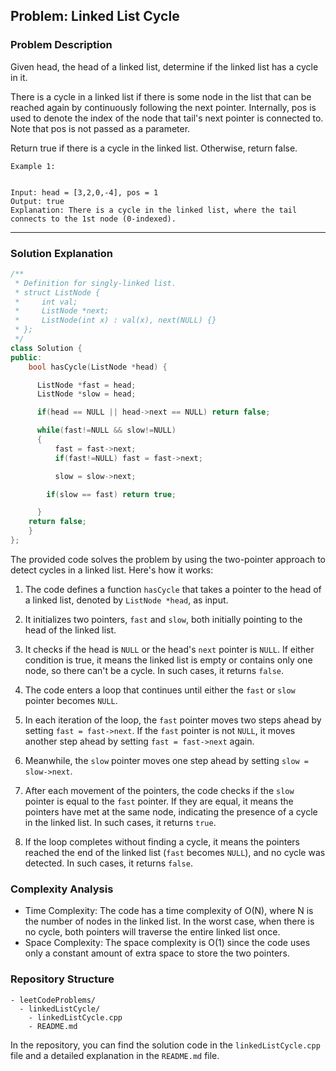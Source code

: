 
## Problem: Linked List Cycle

### Problem Description
Given head, the head of a linked list, determine if the linked list has a cycle in it.

There is a cycle in a linked list if there is some node in the list that can be reached again by continuously following the next pointer. Internally, pos is used to denote the index of the node that tail's next pointer is connected to. Note that pos is not passed as a parameter.

Return true if there is a cycle in the linked list. Otherwise, return false.

 
```
Example 1:


Input: head = [3,2,0,-4], pos = 1
Output: true
Explanation: There is a cycle in the linked list, where the tail connects to the 1st node (0-indexed).
```

<hr>

### Solution Explanation

```cpp
/**
 * Definition for singly-linked list.
 * struct ListNode {
 *     int val;
 *     ListNode *next;
 *     ListNode(int x) : val(x), next(NULL) {}
 * };
 */
class Solution {
public:
    bool hasCycle(ListNode *head) {

      ListNode *fast = head;
      ListNode *slow = head;

      if(head == NULL || head->next == NULL) return false;

      while(fast!=NULL && slow!=NULL)
      {
          fast = fast->next;
          if(fast!=NULL) fast = fast->next;

          slow = slow->next;

        if(slow == fast) return true;

      }
    return false;
    }
};
```

The provided code solves the problem by using the two-pointer approach to detect cycles in a linked list. Here's how it works:

1. The code defines a function `hasCycle` that takes a pointer to the head of a linked list, denoted by `ListNode *head`, as input.

2. It initializes two pointers, `fast` and `slow`, both initially pointing to the head of the linked list.

3. It checks if the head is `NULL` or the head's `next` pointer is `NULL`. If either condition is true, it means the linked list is empty or contains only one node, so there can't be a cycle. In such cases, it returns `false`.

4. The code enters a loop that continues until either the `fast` or `slow` pointer becomes `NULL`.

5. In each iteration of the loop, the `fast` pointer moves two steps ahead by setting `fast = fast->next`. If the `fast` pointer is not `NULL`, it moves another step ahead by setting `fast = fast->next` again.

6. Meanwhile, the `slow` pointer moves one step ahead by setting `slow = slow->next`.

7. After each movement of the pointers, the code checks if the `slow` pointer is equal to the `fast` pointer. If they are equal, it means the pointers have met at the same node, indicating the presence of a cycle in the linked list. In such cases, it returns `true`.

8. If the loop completes without finding a cycle, it means the pointers reached the end of the linked list (`fast` becomes `NULL`), and no cycle was detected. In such cases, it returns `false`.

### Complexity Analysis

- Time Complexity: The code has a time complexity of O(N), where N is the number of nodes in the linked list. In the worst case, when there is no cycle, both pointers will traverse the entire linked list once.
- Space Complexity: The space complexity is O(1) since the code uses only a constant amount of extra space to store the two pointers.

### Repository Structure

```
- leetCodeProblems/
  - linkedListCycle/
    - linkedListCycle.cpp
    - README.md
```

In the repository, you can find the solution code in the `linkedListCycle.cpp` file and a detailed explanation in the `README.md` file.

